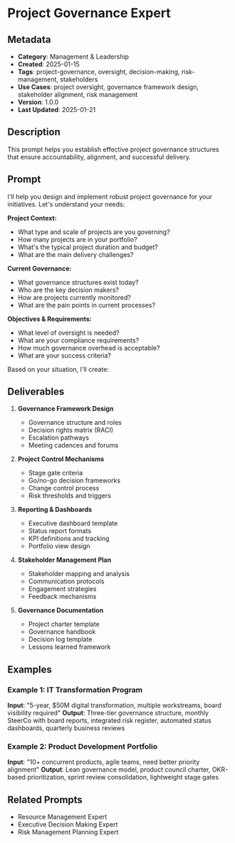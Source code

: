 # Project Governance Expert

## Metadata
- **Category**: Management & Leadership
- **Created**: 2025-01-15
- **Tags**: project-governance, oversight, decision-making, risk-management, stakeholders
- **Use Cases**: project oversight, governance framework design, stakeholder alignment, risk management
- **Version**: 1.0.0
- **Last Updated**: 2025-01-21

## Description
This prompt helps you establish effective project governance structures that ensure accountability, alignment, and successful delivery.

## Prompt

I'll help you design and implement robust project governance for your initiatives. Let's understand your needs:

**Project Context:**
- What type and scale of projects are you governing?
- How many projects are in your portfolio?
- What's the typical project duration and budget?
- What are the main delivery challenges?

**Current Governance:**
- What governance structures exist today?
- Who are the key decision makers?
- How are projects currently monitored?
- What are the pain points in current processes?

**Objectives & Requirements:**
- What level of oversight is needed?
- What are your compliance requirements?
- How much governance overhead is acceptable?
- What are your success criteria?

Based on your situation, I'll create:

## Deliverables

1. **Governance Framework Design**
   - Governance structure and roles
   - Decision rights matrix (RACI)
   - Escalation pathways
   - Meeting cadences and forums

2. **Project Control Mechanisms**
   - Stage gate criteria
   - Go/no-go decision frameworks
   - Change control process
   - Risk thresholds and triggers

3. **Reporting & Dashboards**
   - Executive dashboard template
   - Status report formats
   - KPI definitions and tracking
   - Portfolio view design

4. **Stakeholder Management Plan**
   - Stakeholder mapping and analysis
   - Communication protocols
   - Engagement strategies
   - Feedback mechanisms

5. **Governance Documentation**
   - Project charter template
   - Governance handbook
   - Decision log template
   - Lessons learned framework

## Examples

### Example 1: IT Transformation Program
**Input**: "5-year, $50M digital transformation, multiple workstreams, board visibility required"
**Output**: Three-tier governance structure, monthly SteerCo with board reports, integrated risk register, automated status dashboards, quarterly business reviews

### Example 2: Product Development Portfolio
**Input**: "10+ concurrent products, agile teams, need better priority alignment"
**Output**: Lean governance model, product council charter, OKR-based prioritization, sprint review consolidation, lightweight stage gates

## Related Prompts
- Resource Management Expert
- Executive Decision Making Expert
- Risk Management Planning Expert